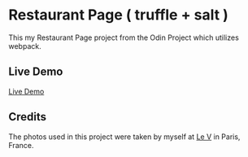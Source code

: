 # Restaurant Page ( truffle + salt )

This my Restaurant Page project from the Odin Project which utilizes webpack.

## Live Demo
[Live Demo](https://janebui.github.io/restaurant/)

## Credits
The photos used in this project were taken by myself at [Le V](https://www.hotelvernet-paris.com/fr/restaurant-et-bar) in Paris, France.

